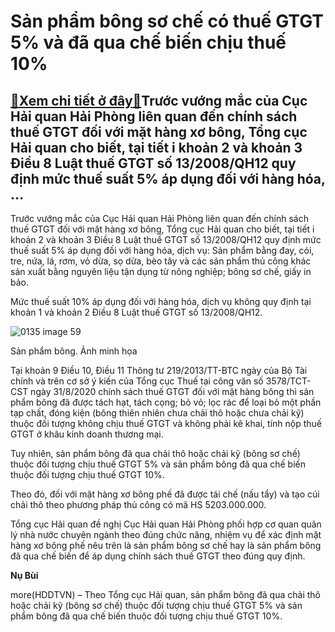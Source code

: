 Sản phẩm bông sơ chế có thuế GTGT 5% và đã qua chế biến chịu thuế 10%
=====================================================================

[:gift:Xem chi tiết ở đây:gift:](https://hddtvn.com/san-pham-bong-so-che-co-thue-gtgt-5-va-da-qua-che-bien-chiu-thue-10/)Trước vướng mắc của Cục Hải quan Hải Phòng liên quan đến chính sách thuế GTGT đối với mặt hàng xơ bông, Tổng cục Hải quan cho biết, tại tiết i khoản 2 và khoản 3 Điều 8 Luật thuế GTGT số 13/2008/QH12 quy định mức thuế suất 5% áp dụng đối với hàng hóa, …
-------------------------------------------------------------------------------------------------------------------------------------------------------------------------------------------------------------------------------------------------------------


Trước vướng mắc của Cục Hải quan Hải Phòng liên quan đến chính sách thuế GTGT đối với mặt hàng xơ bông, Tổng cục Hải quan cho biết, tại tiết i khoản 2 và khoản 3 Điều 8 Luật thuế GTGT số 13/2008/QH12 quy định mức thuế suất 5% áp dụng đối với hàng hóa, dịch vụ: Sản phẩm bằng đay, cói, tre, nứa, lá, rơm, vỏ dừa, sọ dừa, bèo tây và các sản phẩm thủ công khác sản xuất bằng nguyên liệu tận dụng từ nông nghiệp; bông sơ chế, giấy in bảo.


Mức thuế suất 10% áp dụng đối với hàng hóa, dịch vụ không quy định tại khoản 1 và khoản 2 Điều 8 Luật thuế GTGT số 13/2008/QH12.





![0135 image 59](https://haiquanonline.com.vn/stores/news_dataimages/nubt/102020/01/11/in_article/0135_image-59.jpg?rt=20201001143422 "Sản phẩm bông. Ảnh minh họa")


Sản phẩm bông. Ảnh minh họa



Tại khoản 9 Điều 10, Điều 11 Thông tư 219/2013/TT-BTC ngày của Bộ Tài chính và trên cơ sở ý kiến của Tổng cục Thuế tại công văn số 3578/TCT-CST ngày 31/8/2020 chính sách thuế GTGT đối với mặt hàng bông thì sản phẩm bông đã được tách hạt, tách cọng; bỏ vỏ; lọc rác để loại bỏ một phần tạp chất, đóng kiện (bông thiên nhiên chưa chải thô hoặc chưa chải kỹ) thuộc đối tượng không chịu thuế GTGT và không phải kê khai, tính nộp thuế GTGT ở khâu kinh doanh thương mại.


Tuy nhiên, sản phẩm bông đã qua chải thô hoặc chải kỹ (bông sơ chế) thuộc đối tượng chịu thuế GTGT 5% và sản phẩm bông đã qua chế biến thuộc đối tượng chịu thuế GTGT 10%.


Theo đó, đối với mặt hàng xơ bông phế đã được tái chế (nấu tẩy) và tạo cúi chải thô theo phương pháp thủ công có mã HS 5203.000.000.


Tổng cục Hải quan đề nghị Cục Hải quan Hải Phòng phối hợp cơ quan quản lý nhà nước chuyên ngành theo đúng chức năng, nhiệm vụ để xác định mặt hàng xơ bông phế nêu trên là sản phẩm bông sơ chế hay là sản phẩm bông đã qua chế biến để áp dụng chính sách thuế GTGT theo đúng quy định.




**Nụ Bùi**



more(HDDTVN) – Theo Tổng cục Hải quan, sản phẩm bông đã qua chải thô hoặc chải kỹ (bông sơ chế) thuộc đối tượng chịu thuế GTGT 5% và sản phẩm bông đã qua chế biến thuộc đối tượng chịu thuế GTGT 10%.


